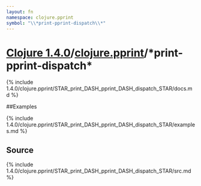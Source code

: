 ```yaml
---
layout: fn
namespace: clojure.pprint
symbol: "\\*print-pprint-dispatch\\*"
---
```


# [Clojure 1.4.0](../../)/[clojure.pprint](../)/\*print-pprint-dispatch\*

{% include 1.4.0/clojure.pprint/STAR_print_DASH_pprint_DASH_dispatch_STAR/docs.md %}

##Examples

{% include 1.4.0/clojure.pprint/STAR_print_DASH_pprint_DASH_dispatch_STAR/examples.md %}
## Source
{% include 1.4.0/clojure.pprint/STAR_print_DASH_pprint_DASH_dispatch_STAR/src.md %}

